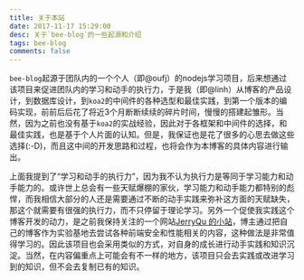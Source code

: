 ```yaml
---
title: 关于本站
date: 2017-11-17 15:29:00
desc: 关于`bee-blog`的一些起源和介绍
tags: bee-blog
comments: false
---
```


`bee-blog`起源于团队内的一个个人（即@oufj）的nodejs学习项目，后来想通过该项目来促进团队内的学习和动手的执行力，于是我（即@linh）从博客的产品设计，到数据库设计，到`koa2`的中间件的各种选型和最佳实践，到第一个版本的编码实现，前前后后花了将近3个月断断续续的碎片时间，慢慢的搭建起雏形。当然，因为之前也没有基于`koa2`的实战经验，因此对于各框架和中间件的选择，和最佳实践，也是基于个人片面的认知。但是，我保证也是花了很多的心思去做这些选择(:-D)，而且这中间的开发思路和过程，也将会作为本博客的具体内容进行输出。

上面我提到了“学习和动手的执行力”，因为我不认为执行力是等同于学习能力和动手能力的。或许世上总会有一些天赋爆棚的家伙，学习能力和动手能力都特别的彪悍，而我相信大部分的人还是需要通过不断的动手实践来弥补这方面的天赋缺失，那这个就需要有很强的执行力，而不只停留于理论学习。另外一个促使我实践这个博客开发的动力，是之前我保持关注的一个网站[JerryQu 的小站](https://imququ.com/)，博主通过把自己的博客作为实验基地去尝试各种前端安全和性能相关的内容，这种做法是非常值得学习的。因此该项目也会采用类似的方式，对自身的成长进行动手实践和知识沉淀。当然，在内容偏重点上可能会有不一样的地方，该项目只会去实践或改进学习到的知识，但不会去复制已有的知识。



